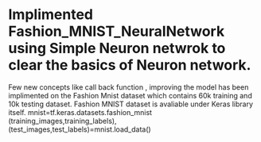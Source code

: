 # Implimented Fashion_MNIST_NeuralNetwork using Simple Neuron netwrok to clear the basics of Neuron network.
Few new concepts like call back function , improving the model has been implimented on the Fashion Mnist dataset which contains 60k training and 10k testing dataset.
Fashion MNIST dataset is avaliable under Keras library itself.
mnist=tf.keras.datasets.fashion_mnist
(training_images,training_labels),(test_images,test_labels)=mnist.load_data()
